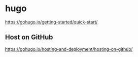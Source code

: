 # hugo   


https://gohugo.io/getting-started/quick-start/       



##  Host on GitHub
https://gohugo.io/hosting-and-deployment/hosting-on-github/    
